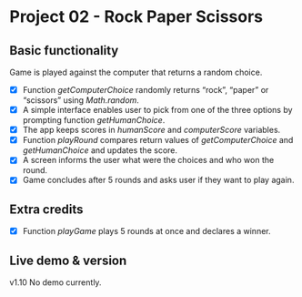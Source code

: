 # Project 02 - Rock Paper Scissors

## Basic functionality
Game is played against the computer that returns a random choice.
- [x] Function *getComputerChoice* randomly returns “rock”, “paper” or “scissors” using *Math.random*.
- [x] A simple interface enables user to pick from one of the three options by prompting function *getHumanChoice*.
- [x] The app keeps scores in *humanScore* and *computerScore* variables.
- [x] Function *playRound* compares return values of *getComputerChoice* and *getHumanChoice* and updates the score.
- [x] A screen informs the user what were the choices and who won the round. 
- [x] Game concludes after 5 rounds and asks user if they want to play again.   

## Extra credits
- [x] Function *playGame* plays 5 rounds at once and declares a winner.

## Live demo & version
v1.10
No demo currently.
